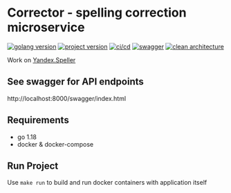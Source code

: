 # Corrector - spelling correction microservice
[![golang version](https://img.shields.io/github/go-mod/go-version/sku4/corrector?logo=go&style=flat-square)](#)
[![project version](https://img.shields.io/github/v/tag/sku4/corrector?color=97ca00&style=flat-square)](#)
[![ci/cd](https://img.shields.io/static/v1?label=&message=CI%2FCD&color=555555&style=flat-square&logo=github)](#)
[![swagger](https://img.shields.io/static/v1?label=&message=Swagger&color=555555&style=flat-square&logo=swagger)](#)
[![clean architecture](https://img.shields.io/static/v1?label=&message=Clean%20Architecture&color=555555&style=flat-square)](#)

Work on [Yandex.Speller](https://yandex.ru/dev/speller/)

## See swagger for API endpoints
http://localhost:8000/swagger/index.html

## Requirements
- go 1.18
- docker & docker-compose

## Run Project

Use ```make run``` to build and run docker containers with application itself